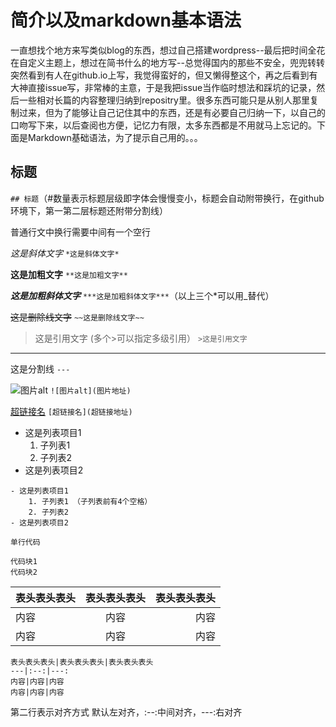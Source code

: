 # 简介以及markdown基本语法

一直想找个地方来写类似blog的东西，想过自己搭建wordpress--最后把时间全花在自定义主题上，想过在简书什么的地方写--总觉得国内的那些不安全，兜兜转转突然看到有人在github.io上写，我觉得蛮好的，但又懒得整这个，再之后看到有大神直接issue写，非常棒的主意，于是我把issue当作临时想法和踩坑的记录，然后一些相对长篇的内容整理归纳到repositry里。很多东西可能只是从别人那里复制过来，但为了能够让自己记住其中的东西，还是有必要自己归纳一下，以自己的口吻写下来，以后查阅也方便，记忆力有限，太多东西都是不用就马上忘记的。下面是Markdown基础语法，为了提示自己用的。。。

## 标题
`## 标题`（#数量表示标题层级即字体会慢慢变小，标题会自动附带换行，在github环境下，第一第二层标题还附带分割线）

普通行文中换行需要中间有一个空行

*这是斜体文字* `*这是斜体文字*`

**这是加粗文字** `**这是加粗文字**`

***这是加粗斜体文字*** `***这是加粗斜体文字***`（以上三个*可以用_替代）

~~这是删除线文字~~ `~~这是删除线文字~~`

>这是引用文字	(多个>可以指定多级引用） `>这是引用文字`

---
这是分割线 `---`

![图片alt](图片地址) `![图片alt](图片地址)`

[超链接名](超链接地址) `[超链接名](超链接地址)`

- 这是列表项目1 
    1. 子列表1
    2. 子列表2
- 这是列表项目2

```
- 这是列表项目1 
    1. 子列表1 （子列表前有4个空格）
    2. 子列表2
- 这是列表项目2
```

`单行代码`

```
代码块1
代码块2
```

表头表头表头|表头表头表头|表头表头表头
---|:--:|---:
内容|内容|内容
内容|内容|内容

```
表头表头表头|表头表头表头|表头表头表头
---|:--:|---:
内容|内容|内容
内容|内容|内容
```
第二行表示对齐方式 默认左对齐，:--:中间对齐，---:右对齐
